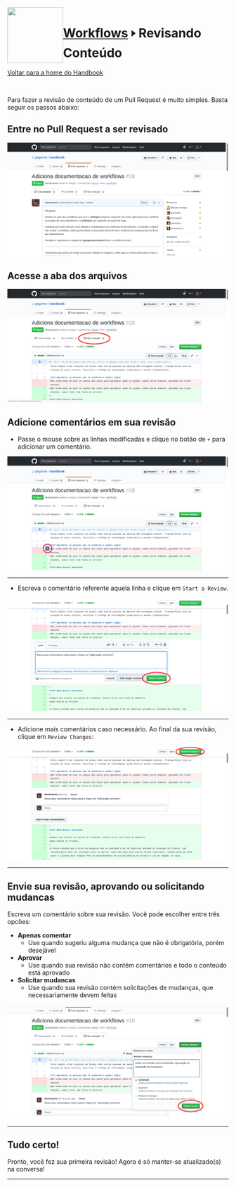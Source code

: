 <img src="https://cdn.rawgit.com/pagarme/brand/9ec30d3d4a6dd8b799bca1c25f60fb123ad66d5b/logo-circle.svg" width="127px" height="127px" align="left"/>

# [Workflows][workflows] 🢒 Revisando Conteúdo

[Voltar para a home do Handbook][back]

<br/>

Para fazer a revisão de conteúdo de um Pull Request é muito simples.
Basta seguir os passos abaixo:

## Entre no Pull Request a ser revisado

![Página inicial do Pull Request][pull-request-home]

## Acesse a aba dos arquivos

![Aba de arquivos do Pull Request][pull-request-files]

## Adicione comentários em sua revisão

* Passe o mouse sobre as linhas modificadas e clique no botão de `+` para
adicionar um comentário.

![Adicionando comentários em um Pull Request][pull-request-add-comment]

----

* Escreva o comentário referente aquela linha e clique em `Start a Review`.

![Escrevendo comentários em um Pull Request][pull-request-write-comment]

---

* Adicione mais comentários caso necessário. Ao final da sua revisão,
clique em `Review Changes`:

![Comentário adicionado no Pull Request][pull-request-comment]

---

## Envie sua revisão, aprovando ou solicitando mudancas

Escreva um comentário sobre sua revisão. Você pode escolher entre três
opcões:

* **Apenas comentar**
  - Use quando sugeriu alguma mudança que não é obrigatória, porém desejável
* **Aprovar**
  - Use quando sua revisão não contém comentários e todo o conteúdo está
  aprovado
* **Solicitar mudancas**
  - Use quando sua revisão contém solicitações de mudanças, que
  necessariamente devem feitas

![Enviando a revisão de um Pull Request][pull-request-submit-review]

---

## Tudo certo!

Pronto, você fez sua primeira revisão! Agora é só manter-se atualizado(a)
na conversa!

---

[back]: ..
[workflows]: README.md

[pull-request-home]: pull-request-home.png
[pull-request-files]: pull-request-files.png
[pull-request-add-comment]: pull-request-add-comment.png
[pull-request-write-comment]: pull-request-write-comment.png
[pull-request-comment]: pull-request-comment.png
[pull-request-submit-review]: pull-request-submit-review.png

